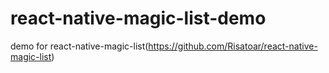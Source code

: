 # react-native-magic-list-demo
demo for react-native-magic-list(https://github.com/Risatoar/react-native-magic-list)
